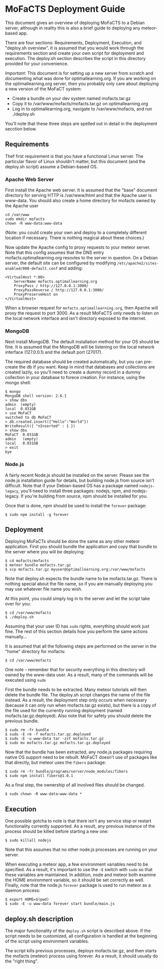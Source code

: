 MoFaCTS Deployment Guide
===============================

This document gives an overview of deploying MoFaCTS to a Debian server,
although in reality this is also a brief guide to deploying any
meteor-based app.

There are four sections: Requirements, Deployment, Execution, and
"deploy.sh overview".  It is assumed that you would work through the
requirements section and create your own script for deployment and
execution.  The deploy.sh section describes the script in this directory
provided for your convenience.

*_Important:_* This document is for setting up a new server from scratch
and documenting what was done for optimallearning.org.  If you are working
on the optimallearning.org server, then you probably only care about
deploying a new version of the MoFaCT system:

 * Create a bundle on your dev system named mofacts.tar.gz
 * Copy it to /var/www/mofacts/mofacts.tar.gz on optimallearning.org
 * Log in to optimallearning.org, navigate to /var/www/mofacts, and
   run ./deploy.sh
   
You'll note that these three steps are spelled out in detail in the
deployment secction below.


Requirements
---------------------------

Thef first requirement is that you have a functional Linux server.  The
particular flavor of Linux shouldn't matter, but this document (and
the deploy.sh script) assume a Debian-based OS.

### Apache Web Server

First install the Apache web server.  It is assumed that the "base"
document directory for serving HTTP is /var/www/html and that the Apache
user is www-data. You should also create a home directory for mofacts
owned by the Apache user

    cd /var/www
    sudo mkdir mofacts
    chown -R www-data:www-data 

(Note: you could create your own and deploy to a completely different
location if necessary.  There is nothing magical about these choices.)

Now update the Apache config to proxy requests to your meteor server.
Note that this config assumes that the DNS entry mofacts.optimallearning.org
resovles to the server in question.  On a Debian server, the default site
can be configured by modifying `/etc/apache2/sites-enabled/000-default.conf`
and adding:

    <VirtualHost *:80>
        ServerName mofacts.optimallearning.org
        ProxyPass / http://127.0.0.1:3000/
        ProxyPassReverse / http://127.0.0.1:3000/
        ProxyPreserveHost on
    </VirtualHost>

When a browser request for `mofacts.optimallearning.org`, then Apache
will proxy the request to port 3000.  As a result MoFaCTS only needs to
listen on the local network interface and isn't directory exposed to
the internet.

### MongoDB

Next install MongoDB.  The default installation method for your OS should
be fine.  It is assumed that the MongoDB will be listening on the local
network interface (127.0.0.1) and the default port (27017).

The required database should be created automatically, but you can
pre-create the db if you want.  Keep in mind that databases and
collections are created lazily, so you'll need to create a dummy record
in a dummy collection in your database to forece creation.  For instance,
using the mongo shell:

    $ mongo
    MongoDB shell version: 2.6.1
    > show dbs
    admin  (empty)
    local  0.031GB
    > use MoFaCT
    switched to db MoFaCT
    > db.created.insert({"Hello":"World"})
    WriteResult({ "nInserted" : 1 })
    > show dbs
    MoFaCT  0.031GB
    admin   (empty)
    local   0.031GB
    > exit
    bye

### Node.js

A fairly recent Node.js should be installed on the server.  Please see
the node.js installation guide for details, but building node.js from
source isn't difficult.  Note that if your Debian-based OS has a package
named `nodejs-legacy`, you'll need to install three packages: nodejs,
npm, and nodejs-legacy.  If you're building from source, npm should be
installed for you.

Once that is done, npm should be used to install the `forever` package:

    $ sudo npm install -g forever


Deployment
---------------------------

Deploying MoFaCTs should be done the same as any other meteor application.
First you should bundle the application and copy that bundle to the server
where you will be deploying:

    $ cd mofacts/mofacts
    $ meteor bundle mofacts.tar.gz
    $ scp mofacts.tar.gz myuser@optimallearning.org:/var/www/mofacts

Note that deploy.sh expects the bundle name to be mofacts.tar.gz. 
There is nothing special about the file name, so if you are manually
deploying you may use whatever file name you wish.

At this point, you could simply log in to the server and let the script
take over for you:

    $ cd /var/www/mofacts
    $ ./deploy.sh

Assuming that your user ID has `sudo` rights, everything should work
just fine.  The rest of this section details how you perform the same
actions manually...

It is assumed that all the following steps are performed on the server
in the "home" directory for mofacts:

    $ cd /var/www/mofacts
    
One note - remember that for security everything in this directory will
owned by the www-data user.  As a result, many of the commands will be
executed using `sudo`
    
First the bundle needs to be extracted.  Many meteor tutorials will then
delete the bundle file.  The deploy.sh script changes the name of the
file instead.  As a result, the deployment step only occurs when necessary
(because it can only run when mofacts.tar.gz exists), but there is a copy
of the file used for the currently running deployment (named
mofacts.tar.gz.deployed).  Also note that for safety you should delete
the previous bundle.

    $ sudo rm -fr bundle
    $ sudo -E rm -f mofacts.tar.gz.deployed
    $ sudo -E -u www-data tar -zxf mofacts.tar.gz
    $ sudo mv mofacts.tar.gz mofacts.tar.gz.deployed
    
Now that the bundle has been extracted, any node.js packages requiring
native OS support need to be rebuilt.  MoFaCT doesn't use of packages
like that directly, but meteor uses the `fibers` package:

    $ sudo rm -fr bundle/programs/server/node_modules/fibers
    $ sudo npm install fibers@1.0.1
    
As a final step, the ownership of all involved files should be changed.

    $ sudo chown -R www-data:www-data *


Execution
---------------------------

One possible gotcha to note is that there isn't any service stop or
restart functionality currently supported.  As a result, any previous
instance of the process should be killed before starting a new one:

    $ sudo killall nodejs
    
Note that this assumes that no other node.js processes are running
on your server.

When executing a meteor app, a few environment variables need to be
specified.  As a result, it's important to use the `-E` switch with
`sudo` so that these variables are maintained.  In addition, node and
meteor both examine the HOME environment variable, so it should be set
correctly as well. Finally, note that the node.js `forever` package is
used to run meteor as a daemon process:

    $ export HOME=$(pwd)
    $ sudo -E -u www-data forever start bundle/main.js


deploy.sh description
---------------------------

The major functionality of the `deploy.sh` script is described above.
If the script needs to be customized, all configuration is handled at 
the beginning of the script using environment variables.

The script kills previous processes, deploys mofacts.tar.gz, and then
starts the mofacts (meteor) process using forever.  As a result, it
should usually do the "right thing".
